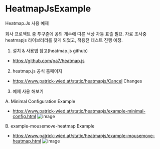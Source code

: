 # HeatmapJsExample
Heatmap.Js 사용 예제

회사 프로젝트 중 
투구존에 공의 개수에 따른 색상 차등 표출 필요.
자료 조사중 heatmapjs 라이브러리를 찾게 되었고,
적용전 테스트 진행 예정.

1. 설치 & 사용법 참고(heatmap.js github)
- https://github.com/pa7/heatmap.js

2. heatmap.js 공식 홈페이지
- https://www.patrick-wied.at/static/heatmapjs/Cancel Changes

3. 예제 사용 해보기

A. Minimal Configuration Example
- https://www.patrick-wied.at/static/heatmapjs/example-minimal-config.html
![image](https://user-images.githubusercontent.com/18062612/111023759-30f24080-841e-11eb-9c85-51aeaf305383.png)

B. example-mousemove-heatmap Example
- https://www.patrick-wied.at/static/heatmapjs/example-mousemove-heatmap.html
![image](https://user-images.githubusercontent.com/18062612/111024203-b0810f00-8420-11eb-92fa-48ac26002317.png)


